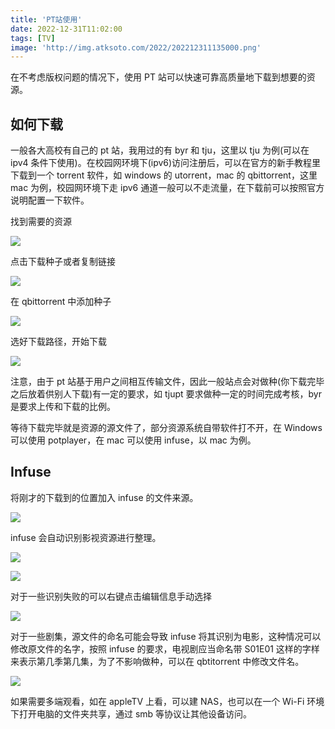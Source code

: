 ```yaml
---
title: 'PT站使用'
date: 2022-12-31T11:02:00
tags: [TV]
image: 'http://img.atksoto.com/2022/202212311135000.png'
---
```


在不考虑版权问题的情况下，使用 PT 站可以快速可靠高质量地下载到想要的资源。

## 如何下载

一般各大高校有自己的 pt 站，我用过的有 byr 和 tju，这里以 tju 为例(可以在 ipv4 条件下使用)。在校园网环境下(ipv6)访问注册后，可以在官方的新手教程里下载到一个 torrent 软件，如 windows 的 utorrent，mac 的 qbittorrent，这里 mac 为例，校园网环境下走 ipv6 通道一般可以不走流量，在下载前可以按照官方说明配置一下软件。

找到需要的资源

![](http://img.atksoto.com/2022/202212311118173.png)

点击下载种子或者复制链接

![](http://img.atksoto.com/2022/202212311118174.png)

在 qbittorrent 中添加种子

![](http://img.atksoto.com/2022/202212311118175.png)

选好下载路径，开始下载

![](http://img.atksoto.com/2022/202212311118176.png)

注意，由于 pt 站基于用户之间相互传输文件，因此一般站点会对做种(你下载完毕之后放着供别人下载)有一定的要求，如 tjupt 要求做种一定的时间完成考核，byr 是要求上传和下载的比例。

等待下载完毕就是资源的源文件了，部分资源系统自带软件打不开，在 Windows 可以使用 potplayer，在 mac 可以使用 infuse，以 mac 为例。

## Infuse

将刚才的下载到的位置加入 infuse 的文件来源。

![](http://img.atksoto.com/2022/202212311123526.png)

infuse 会自动识别影视资源进行整理。

![](http://img.atksoto.com/2022/202212311127641.png)

![](http://img.atksoto.com/2022/202212311134610.png)

对于一些识别失败的可以右键点击编辑信息手动选择

![](http://img.atksoto.com/2022/202212311128108.png)

对于一些剧集，源文件的命名可能会导致 infuse 将其识别为电影，这种情况可以修改原文件的名字，按照 infuse 的要求，电视剧应当命名带 S01E01 这样的字样来表示第几季第几集，为了不影响做种，可以在 qbtitorrent 中修改文件名。

![](http://img.atksoto.com/2022/202212311129712.png)

如果需要多端观看，如在 appleTV 上看，可以建 NAS，也可以在一个 Wi-Fi 环境下打开电脑的文件夹共享，通过 smb 等协议让其他设备访问。
